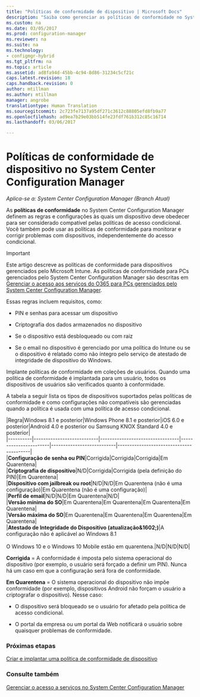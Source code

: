 ```yaml
---
title: "Políticas de conformidade de dispositivo | Microsoft Docs"
description: "Saiba como gerenciar as políticas de conformidade no System Center Configuration Manager para tornar aos dispositivos compatíveis políticas de acesso condicional."
ms.custom: na
ms.date: 03/05/2017
ms.prod: configuration-manager
ms.reviewer: na
ms.suite: na
ms.technology:
- configmgr-hybrid
ms.tgt_pltfrm: na
ms.topic: article
ms.assetid: ad8fa94d-45bb-4c94-8d86-31234c5cf21c
caps.latest.revision: 18
caps.handback.revision: 0
author: mtillman
ms.author: mtillman
manager: angrobe
translationtype: Human Translation
ms.sourcegitcommit: 2c723fe7137a95df271c3612c88805efd8fb9a77
ms.openlocfilehash: ad9ea7b29e03bb514fe23fdf761b312c85c16714
ms.lasthandoff: 03/06/2017

---
```

# <a name="device-compliance-policies-in-system-center-configuration-manager"></a>Políticas de conformidade de dispositivo no System Center Configuration Manager

*Aplica-se a: System Center Configuration Manager (Branch Atual)*

As **políticas de conformidade** no System Center Configuration Manager definem as regras e configurações às quais um dispositivo deve obedecer para ser considerado compatível pelas políticas de acesso condicional. Você também pode usar as políticas de conformidade para monitorar e corrigir problemas com dispositivos, independentemente do acesso condicional.  


> [!IMPORTANT]  
>  Este artigo descreve as políticas de conformidade para dispositivos gerenciados pelo Microsoft Intune.    As políticas de conformidade para PCs gerenciados pelo System Center Configuration Manager são descritas em [Gerenciar o acesso aos serviços do O365 para PCs gerenciados pelo System Center Configuration Manager](../../protect/deploy-use/manage-access-to-o365-services-for-pcs-managed-by-sccm.md).  

 Essas regras incluem requisitos, como:  

-   PIN e senhas para acessar um dispositivo

-   Criptografia dos dados armazenados no dispositivo

-   Se o dispositivo está desbloqueado ou com raiz  

-   Se o email no dispositivo é gerenciado por uma política do Intune ou se o dispositivo é relatado como não íntegro pelo serviço de atestado de integridade de dispositivo do Windows.  


 Implante políticas de conformidade em coleções de usuários. Quando uma política de conformidade é implantada para um usuário, todos os dispositivos de usuários são verificados quanto à conformidade.  

 A tabela a seguir lista os tipos de dispositivos suportados pelas políticas de conformidade e como configurações não compatíveis são gerenciadas quando a política é usada com uma política de acesso condicional.  

|Regra|Windows 8.1 e posterior|Windows Phone 8.1 e posterior|iOS 6.0 e posterior|Android 4.0 e posterior ou Samsung KNOX Standard 4.0 e posterior|  
|----------|---------------------------|---------------------------------|-----------------------|---------------------------|-----------------------------------------|  
|**Configuração de senha ou PIN**|Corrigida|Corrigida|Corrigida|Em Quarentena|  
|**Criptografia de dispositivo**|N/D|Corrigida|Corrigida (pela definição do PIN)|Em Quarentena|  
|**Dispositivo com jailbreak ou root**|N/D|N/D|Em Quarentena (não é uma configuração)|Em Quarentena (não é uma configuração)|  
|**Perfil de email**|N/D|N/D|Em Quarentena|N/D|  
|**Versão mínima do SO**|Em Quarentena|Em Quarentena|Em Quarentena|Em Quarentena|  
|**Versão máxima do SO**|Em Quarentena|Em Quarentena|Em Quarentena|Em Quarentena|  
|**Atestado de Integridade do Dispositivo (atualização&1602;)**|A configuração não é aplicável ao Windows 8.1<br /><br /> O Windows 10 e o Windows 10 Mobile estão em quarentena.|N/D|N/D|N/D|  

 **Corrigida** = A conformidade é imposta pelo sistema operacional do dispositivo (por exemplo, o usuário será forçado a definir um PIN).  Nunca há um caso em que a configuração será fora de conformidade.  

 **Em Quarentena** = O sistema operacional do dispositivo não impõe conformidade (por exemplo, dispositivos Android não forçam o usuário a criptografar o dispositivo).  Nesse caso:  

-   O dispositivo será bloqueado se o usuário for afetado pela política de acesso condicional.  

-   O portal da empresa ou um portal da Web notificará o usuário sobre quaisquer problemas de conformidade.  


### <a name="next-steps"></a>Próximas etapas  
[Criar e implantar uma política de conformidade de dispositivo](create-compliance-policy.md)
### <a name="see-also"></a>Consulte também  
 [Gerenciar o acesso a serviços no System Center Configuration Manager](../../protect/deploy-use/manage-access-to-services.md)

